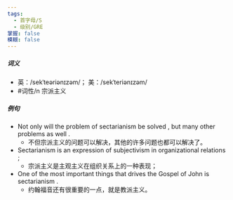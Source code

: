```yaml
---
tags:
  - 首字母/S
  - 级别/GRE
掌握: false
模糊: false
---
```

##### 词义
- 英：/sekˈteəriənɪzəm/； 美：/sekˈteriənɪzəm/
- #词性/n  宗派主义
##### 例句
- Not only will the problem of sectarianism be solved , but many other problems as well .
	- 不但宗派主义的问题可以解决，其他的许多问题也都可以解决了。
- Sectarianism is an expression of subjectivism in organizational relations ;
	- 宗派主义是主观主义在组织关系上的一种表现；
- One of the most important things that drives the Gospel of John is sectarianism .
	- 约翰福音还有很重要的一点，就是教派主义。
